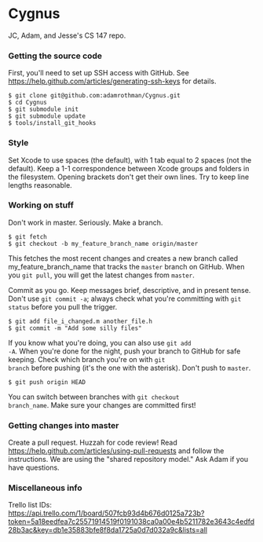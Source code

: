 # Cygnus
JC, Adam, and Jesse's CS 147 repo.

### Getting the source code
First, you'll need to set up SSH access with GitHub. See https://help.github.com/articles/generating-ssh-keys for details.

    $ git clone git@github.com:adamrothman/Cygnus.git
    $ cd Cygnus
    $ git submodule init
    $ git submodule update
    $ tools/install_git_hooks

### Style
Set Xcode to use spaces (the default), with 1 tab equal to 2 spaces (not the default). Keep a 1-1 correspondence between Xcode groups and folders in the filesystem. Opening brackets don't get their own lines. Try to keep line lengths reasonable.

### Working on stuff
Don't work in master. Seriously. Make a branch.

    $ git fetch
    $ git checkout -b my_feature_branch_name origin/master

This fetches the most recent changes and creates a new branch called my_feature_branch_name that tracks the <code>master</code> branch on GitHub. When you <code>git pull</code>, you will get the latest changes from <code>master</code>.

Commit as you go. Keep messages brief, descriptive, and in present tense. Don't use <code>git commit -a</code>; always check what you're committing with <code>git status</code> before you pull the trigger.

    $ git add file_i_changed.m another_file.h
    $ git commit -m "Add some silly files"

If you know what you're doing, you can also use <code>git add -A</code>. When you're done for the night, push your branch to GitHub for safe keeping. Check which branch you're on with <code>git branch</code> before pushing (it's the one with the asterisk). Don't push to <code>master</code>.

    $ git push origin HEAD

You can switch between branches with <code>git checkout branch_name</code>. Make sure your changes are committed first!

### Getting changes into master
Create a pull request. Huzzah for code review! Read https://help.github.com/articles/using-pull-requests and follow the instructions. We are using the "shared repository model." Ask Adam if you have questions.

### Miscellaneous info
Trello list IDs:  
https://api.trello.com/1/board/507fcb93d4b676d0125a723b?token=5a18eedfea7c25571914519f0191038ca0a00e4b5211782e3643c4edfd28b3ac&key=db1e35883bfe8f8da1725a0d7d032a9c&lists=all
